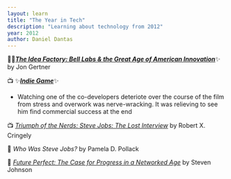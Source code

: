 ```yaml
---
layout: learn
title: "The Year in Tech"
description: "Learning about technology from 2012"
year: 2012
author: Daniel Dantas
---
```



📕✨[***The Idea Factory: Bell Labs & the Great Age of American Innovation***](https://en.wikipedia.org/wiki/The_Idea_Factory)✨ by Jon Gertner <!-- 1/6/2024 -->

📺 ✨[***Indie Game***](https://en.wikipedia.org/wiki/Indie_Game:_The_Movie)✨ <!-- 3/24/2017 -->
- Watching one of the co-developers deteriote over the course of the film from stress and overwork was nerve-wracking. It was relieving to see him find commercial success at the end

📺 [_Triumph of the Nerds: Steve Jobs: The Lost Interview_](https://en.wikipedia.org/wiki/Steve_Jobs:_The_Lost_Interview) by Robert X. Cringely <!-- 1/24/2017 -->

📕 _Who Was Steve Jobs?_ by Pamela D. Pollack <!-- 12/28/2015 -->

📕 [_Future Perfect: The Case for Progress in a Networked Age_](https://en.wikipedia.org/wiki/Future_Perfect_(book)) by Steven Johnson <!-- 8/16/2013 -->


